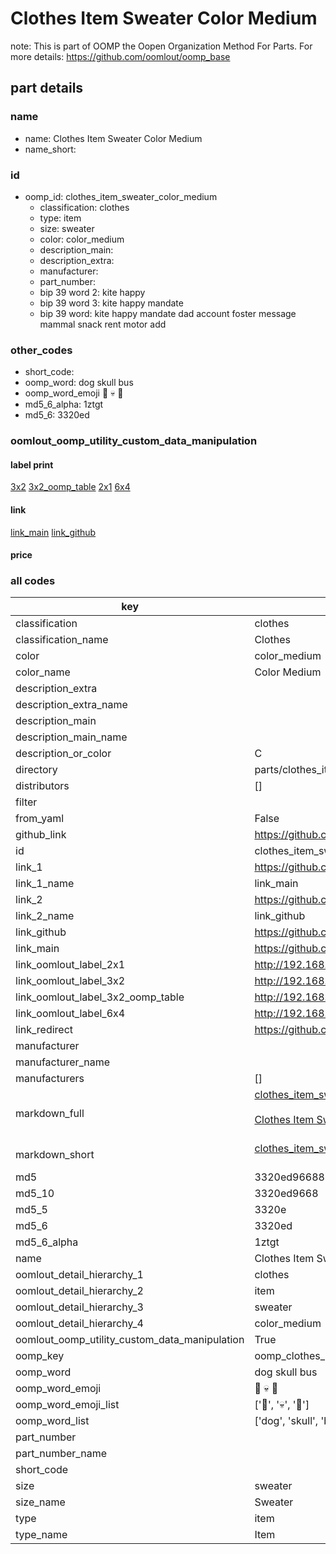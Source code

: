# Clothes Item Sweater Color Medium  

note: This is part of OOMP the Oopen Organization Method For Parts. For more details: https://github.com/oomlout/oomp_base

##  part details
  







### name
* name: Clothes Item Sweater Color Medium
* name_short: 
### id
* oomp_id: clothes_item_sweater_color_medium
  * classification: clothes
  * type: item
  * size: sweater
  * color: color_medium
  * description_main: 
  * description_extra: 
  * manufacturer: 
  * part_number: 
  * bip 39 word 2: kite happy
  * bip 39 word 3: kite happy mandate
  * bip 39 word: kite happy mandate dad account foster message mammal snack rent motor add

### other_codes
* short_code: 
* oomp_word: dog skull bus
* oomp_word_emoji :dog: :skull: :bus:
* md5_6_alpha: 1ztgt
* md5_6: 3320ed






### oomlout_oomp_utility_custom_data_manipulation
#### label print
[3x2](http://192.168.1.245:1112/?label=oomp%201ztgt)
[3x2_oomp_table](http://192.168.1.108:1112/?label=oomp%201ztgt)
[2x1](http://192.168.1.242:1112/?label=oomp%201ztgt)
[6x4](http://192.168.1.55:1112/?label=oomp%201ztgt)    

#### link

[link_main](https://github.com/oomlout/oomlout_oomp_version_1_messy/tree/main/parts/clothes_item_sweater_color_medium) [link_github](https://github.com/oomlout/oomlout_oomp_version_1_messy/tree/main/parts/clothes_item_sweater_color_medium)                             

#### price







### all codes 
| key | value |  
| --- | --- |  
| classification | clothes |  
| classification_name | Clothes |  
| color | color_medium |  
| color_name | Color Medium |  
| description_extra |  |  
| description_extra_name |  |  
| description_main |  |  
| description_main_name |  |  
| description_or_color | C  |  
| directory | parts/clothes_item_sweater_color_medium |  
| distributors | [] |  
| filter |  |  
| from_yaml | False |  
| github_link | https://github.com/oomlout/oomlout_oomp_part_src/tree/main/parts/clothes_item_sweater_color_medium |  
| id | clothes_item_sweater_color_medium |  
| link_1 | https://github.com/oomlout/oomlout_oomp_version_1_messy/tree/main/parts/clothes_item_sweater_color_medium |  
| link_1_name | link_main |  
| link_2 | https://github.com/oomlout/oomlout_oomp_version_1_messy/tree/main/parts/clothes_item_sweater_color_medium |  
| link_2_name | link_github |  
| link_github | https://github.com/oomlout/oomlout_oomp_version_1_messy/tree/main/parts/clothes_item_sweater_color_medium |  
| link_main | https://github.com/oomlout/oomlout_oomp_version_1_messy/tree/main/parts/clothes_item_sweater_color_medium |  
| link_oomlout_label_2x1 | http://192.168.1.242:1112/?label=oomp%201ztgt |  
| link_oomlout_label_3x2 | http://192.168.1.245:1112/?label=oomp%201ztgt |  
| link_oomlout_label_3x2_oomp_table | http://192.168.1.108:1112/?label=oomp%201ztgt |  
| link_oomlout_label_6x4 | http://192.168.1.55:1112/?label=oomp%201ztgt |  
| link_redirect | https://github.com/oomlout/oomlout_oomp_version_1_messy/tree/main/parts/clothes_item_sweater_color_medium |  
| manufacturer |  |  
| manufacturer_name |  |  
| manufacturers | [] |  
| markdown_full | [clothes_item_sweater_color_medium](none)<br>[](none)<br>[Clothes Item Sweater Color Medium](none)<br><br> |  
| markdown_short | [clothes_item_sweater_color_medium](none)<br><br> |  
| md5 | 3320ed966886b17d7000c36f0e1a3bd9 |  
| md5_10 | 3320ed9668 |  
| md5_5 | 3320e |  
| md5_6 | 3320ed |  
| md5_6_alpha | 1ztgt |  
| name | Clothes Item Sweater Color Medium |  
| oomlout_detail_hierarchy_1 | clothes |  
| oomlout_detail_hierarchy_2 | item |  
| oomlout_detail_hierarchy_3 | sweater |  
| oomlout_detail_hierarchy_4 | color_medium |  
| oomlout_oomp_utility_custom_data_manipulation | True |  
| oomp_key | oomp_clothes_item_sweater_color_medium |  
| oomp_word | dog skull bus |  
| oomp_word_emoji | :dog: :skull: :bus: |  
| oomp_word_emoji_list | [':dog:', ':skull:', ':bus:'] |  
| oomp_word_list | ['dog', 'skull', 'bus'] |  
| part_number |  |  
| part_number_name |  |  
| short_code |  |  
| size | sweater |  
| size_name | Sweater |  
| type | item |  
| type_name | Item |  
